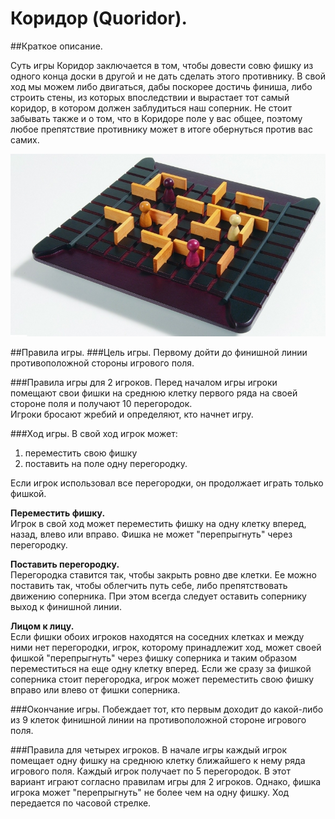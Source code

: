 # Коридор (Quoridor).

##Краткое описание.

Суть игры Коридор заключается в том, чтобы довести совю фишку из одного конца доски в другой и не дать сделать этого противнику. В свой ход мы можем либо двигаться, дабы поскорее достичь финиша, либо строить стены, из которых впоследствии и вырастает тот самый коридор, в котором должен заблудиться наш соперник. Не стоит забывать также и о том, что в Коридоре поле у вас общее, поэтому любое препятствие противнику может в итоге обернуться против вас самих.

![Game](/pictures/game.jpg)

##Правила игры.
###Цель игры.
Первому дойти до финишной линии противоположной стороны игрового поля.

###Правила игры для 2 игроков.
Перед началом игры игроки помещают свои фишки на среднюю клетку первого ряда на своей стороне поля и получают 10 перегородок.  
Игроки бросают жребий и определяют, кто начнет игру.

###Ход игры.
В свой ход игрок может:  
1) переместить свою фишку  
2) поставить на поле одну перегородку.

Если игрок использовал все перегородки, он продолжает играть только фишкой.

**Переместить фишку.**  
Игрок в свой ход может переместить фишку на одну клетку вперед, назад, влево или вправо.
Фишка не может "перепрыгнуть" через перегородку.


**Поставить перегородку.**  
Перегородка ставится так, чтобы закрыть ровно две клетки.
Ее можно поставить так, чтобы облегчить путь себе, либо препятствовать движению соперника. При этом всегда следует оставить сопернику выход к финишной линии.

**Лицом к лицу.**  
Если фишки обоих игроков находятся на соседних клетках и между ними нет перегородки, игрок, которому принадлежит ход, может своей фишкой "перепрыгнуть" через фишку соперника и таким образом переместиться на еще одну клетку вперед. 
Если же сразу за фишкой соперника стоит перегородка, игрок может переместить свою фишку вправо или влево от фишки соперника. 

###Окончание игры.
Побеждает тот, кто первым доходит до какой-либо из 9 клеток финишной линии на противоположной стороне игрового поля.

###Правила для четырех игроков.
В начале игры каждый игрок помещает одну фишку на среднюю клетку ближайшего к нему ряда игрового поля. Каждый игрок получает по 5 перегородок. В этот вариант играют согласно правилам игры для 2 игроков. Однако, фишка игрока может "перепрыгнуть" не более чем на одну фишку. Ход передается по часовой стрелке.
